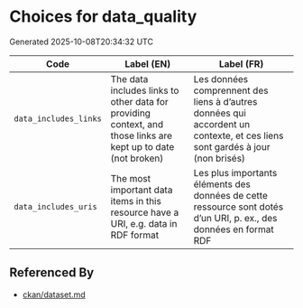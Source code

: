 # Choices for data_quality

Generated 2025-10-08T20:34:32 UTC

| Code | Label (EN) | Label (FR) |
|------|------------|------------|
| `data_includes_links` | The data includes links to other data for providing context, and those links are kept up to date (not broken) | Les données comprennent des liens à d’autres données qui accordent un contexte, et ces liens sont gardés à jour (non brisés) |
| `data_includes_uris` | The most important data items in this resource have a URI, e.g. data in RDF format | Les plus importants éléments des données de cette ressource sont dotés d’un URI, p. ex., des données en format RDF |


## Referenced By

- [ckan/dataset.md](../ckan/dataset.md)
